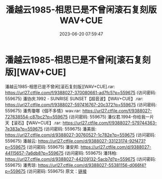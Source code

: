 ﻿---
title: 潘越云1985-相思已是不曾闲滚石复刻版WAV+CUE
date: 2023-06-20 07:59:47
categories: WAV车载音乐、镜像
tags: 华语中文
---
# 潘越云1985-相思已是不曾闲[滚石复刻版][WAV+CUE]

潘越云1985-相思已是不曾闲[滚石复刻版][WAV+CUE].rar:
https://url27.ctfile.com/f/9388027-370080661-ad7fc5?p=559675
(访问密码: 559675)
潘协庆.1992 - SUNRISE SUNSET【超音波】【WAV+CUE】.rar: https://url27.ctfile.com/f/9388027-597416767-20c372?p=559675
(访问密码: 559675)
潘秀瓊哪《個不多情》wav.rar: https://url27.ctfile.com/f/9388027-727638554-c87bc2?p=559675
(访问密码: 559675)
潘仪君.1994-你给我一片天【滚石】【WAV+CUE】.rar: https://url27.ctfile.com/f/9388027-579744363-7e383a?p=559675
(访问密码: 559675)
潘美辰: https://url27.ctfile.com/d/9388027-30760527-1c782e?p=559675
(访问密码: 559675)
潘越云: https://url27.ctfile.com/d/9388027-33123174-92f473?p=559675
(访问密码: 559675)
潘安邦: https://url27.ctfile.com/d/9388027-44115657-7a6db8?p=559675
(访问密码: 559675)
潘玮柏: https://url27.ctfile.com/d/9388027-44209132-5acb7d?p=559675
(访问密码: 559675)
潘秀琼: https://url27.ctfile.com/d/9388027-55381156-d066f4?p=559675
(访问密码: 559675)
原文：[链接](https://blog.sina.com.cn/s/blog_1647c7e76010312ex.html)